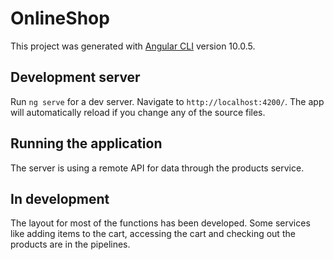 # OnlineShop

This project was generated with [Angular CLI](https://github.com/angular/angular-cli) version 10.0.5.

## Development server

Run `ng serve` for a dev server. Navigate to `http://localhost:4200/`. The app will automatically reload if you change any of the source files.

## Running the application
The server is using a remote API for data through the products service.

## In development
The layout for most of the functions has been developed. Some services like adding items to the cart, accessing the cart and checking out the products are in the pipelines.
    

